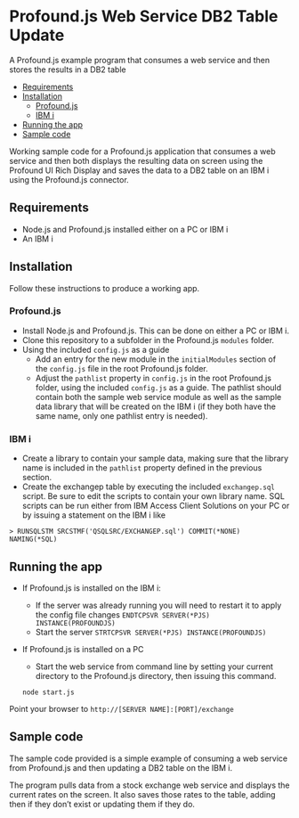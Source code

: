 # Profound.js Web Service DB2 Table Update
A Profound.js example program that consumes a web service and then stores the results in a DB2 table

<!-- TOC depthFrom:2 -->

- [Requirements](#requirements)
- [Installation](#installation)
    - [Profound.js](#profoundjs)
    - [IBM i](#ibm-i)
- [Running the app](#running-the-app)
- [Sample code](#sample-code)

<!-- /TOC -->

Working sample code for a Profound.js application that consumes a web service and then both displays the resulting data on screen using the Profound UI Rich Display and saves the data to a DB2 table on an IBM i using the Profound.js connector.

## Requirements

- Node.js and Profound.js installed either on a PC or IBM i
- An IBM i

## Installation

Follow these instructions to produce a working app.

### Profound.js

- Install Node.js and Profound.js.  This can be done on either a PC or IBM i.
- Clone this repository to a subfolder in the Profound.js `modules` folder.
- Using the included `config.js` as a guide
  - Add an entry for the new module in the `initialModules` section of the `config.js` file in the root Profound.js folder.
  - Adjust the `pathlist` property in `config.js` in the root Profound.js folder, using the included `config.js` as a guide. The pathlist should contain both the sample web service module as well as the sample data library that will be created on the IBM i (if they both have the same name, only one pathlist entry is needed).

### IBM i

- Create a library to contain your sample data, making sure that the library name is included in the `pathlist` property defined in the previous section.
- Create the exchangep table by executing the included `exchangep.sql` script.  Be sure to edit the scripts to contain your own library name.  SQL scripts can be run either from IBM Access Client Solutions on your PC or by issuing a statement on the IBM i like

```
> RUNSQLSTM SRCSTMF('QSQLSRC/EXCHANGEP.sql') COMMIT(*NONE) NAMING(*SQL)
```

## Running the app

- If Profound.js is installed on the IBM i:
  - If the server was already running you will need to restart it to apply the config file changes
  ```ENDTCPSVR SERVER(*PJS) INSTANCE(PROFOUNDJS)```
  - Start the server
  ```STRTCPSVR SERVER(*PJS) INSTANCE(PROFOUNDJS)```

- If Profound.js is installed on a PC
  - Start the web service from command line by setting your current directory to the Profound.js directory, then issuing this command.
  ```shell
  node start.js
  ```

Point your browser to
```http://[SERVER NAME]:[PORT]/exchange```


## Sample code

The sample code provided is a simple example of consuming a web service from Profound.js and then updating a DB2 table on the IBM i.


The program pulls data from a stock exchange web service and displays the current rates on the screen. It also saves those rates to the table, adding then if they don’t exist or updating them if they do.

